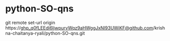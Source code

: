 # python-SO-qns
git remote set-url origin https://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@github.com/krishna-chaitanya-ryali/python-SO-qns.git